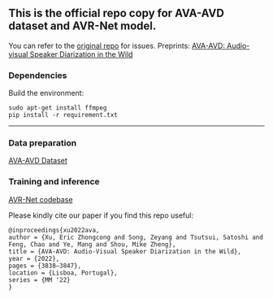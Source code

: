 ## This is the official repo copy for AVA-AVD dataset and AVR-Net model.
You can refer to the [original repo](https://github.com/zcxu-eric/AVA-AVD) for issues.
Preprints: [AVA-AVD: Audio-visual Speaker Diarization in the Wild](https://arxiv.org/abs/2111.14448)
### Dependencies

Build the environment:
```
sudo apt-get install ffmpeg
pip install -r requirement.txt
```

***
### Data preparation
[AVA-AVD Dataset](https://github.com/zcxu-eric/AVA-AVD/tree/main/dataset)

### Training and inference
[AVR-Net codebase](https://github.com/zcxu-eric/AVA-AVD/tree/main/model)

Please kindly cite our paper if you find this repo useful:
```
@inproceedings{xu2022ava,
author = {Xu, Eric Zhongcong and Song, Zeyang and Tsutsui, Satoshi and Feng, Chao and Ye, Mang and Shou, Mike Zheng},
title = {AVA-AVD: Audio-Visual Speaker Diarization in the Wild},
year = {2022},
pages = {3838–3847},
location = {Lisboa, Portugal},
series = {MM '22}
}
```

